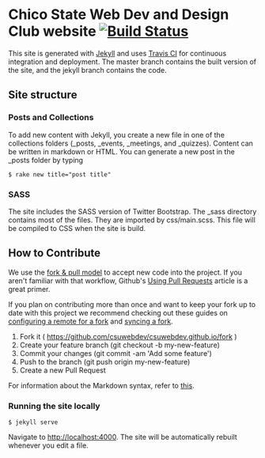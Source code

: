 # Chico State Web Dev and Design Club website [![Build Status](https://travis-ci.org/csuwebdev/csuwebdev.github.io.svg?branch=jekyll)](https://travis-ci.org/csuwebdev/csuwebdev.github.io)

This site is generated with [Jekyll](http://jekyllrb.com/) and uses [Travis CI](https://travis-ci.org/csuwebdev/csuwebdev.github.io) for continuous integration and deployment. The master branch contains the built version of the site, and the jekyll branch contains the code.

## Site structure

### Posts and Collections

To add new content with Jekyll, you create a new file in one of the collections folders (_posts, _events, _meetings, and _quizzes). Content can be written in markdown or HTML. You can generate a new post in the _posts folder by typing

````
$ rake new title="post title"
````
### SASS

The site includes the SASS version of Twitter Bootstrap. The _sass directory contains most of the files. They are imported by css/main.scss. This file will be compiled to CSS when the site is build.

## How to Contribute
We use the [fork & pull model](https://help.github.com/articles/using-pull-requests#fork--pull) to accept new code into the project. If you aren't familiar with that workflow, Github's [Using Pull Requests](https://help.github.com/articles/using-pull-requests) article is a great primer.

If you plan on contributing more than once and want to keep your fork up to date with this project we recommend checking out these guides on [configuring a remote for a fork](https://help.github.com/articles/configuring-a-remote-for-a-fork) and [syncing a fork](https://help.github.com/articles/syncing-a-fork).

1. Fork it ( https://github.com/csuwebdev/csuwebdev.github.io/fork )
2. Create your feature branch (git checkout -b my-new-feature)
3. Commit your changes (git commit -am 'Add some feature')
4. Push to the branch (git push origin my-new-feature)
5. Create a new Pull Request

For information about the Markdown syntax, refer to [this](http://kramdown.gettalong.org/syntax.html).

### Running the site locally
~~~
$ jekyll serve
~~~

Navigate to [http://localhost:4000](http://localhost:4000). The site will be automatically rebuilt whenever you edit a file.
